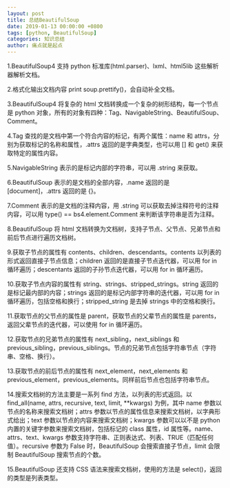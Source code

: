 ```yaml
---
layout: post
title: 总结BeautifulSoup
date: 2019-01-13 00:00:00 +0800
tags: [python, BeautifulSoup]
categories: 知识总结
author: 痛点就是起点
---
```

1.BeautifulSoup4 支持 python 标准库(html.parser)、lxml、html5lib 这些解析器解析文档。

2.格式化输出文档内容 print soup.prettify()，会自动补全文档。

3.BeautifulSoup4 将复杂的 html 文档转换成一个复杂的树形结构，每一个节点是 python 对象，所有的对象有四种：Tag、NavigableString、BeautifulSoup、Comment。

4.Tag 查找的是文档中第一个符合内容的标记，有两个属性：name 和 attrs，分别为获取标记的名称和属性，.attrs 返回的是字典类型，也可以用 [] 和 get() 来获取特定的属性内容。

5.NavigableString 表示的是标记内部的字符串，可以用 .string 来获取。

6.BeautifulSoup 表示的是文档的全部内容，.name 返回的是 [document]，.attrs 返回的是 {}。

7.Comment 表示的是文档的注释内容，用 .string 可以获取去掉注释符号的注释内容，可以用 type() == bs4.element.Comment 来判断该字符串是否为注释。

8.BeautifulSoup 将 html 文档转换为文档树，支持子节点、父节点、兄弟节点和前后节点进行遍历文档树。

9.获取子节点的属性有 contents、children、descendants。contents 以列表的形式返回直接子节点信息；children 返回的是直接子节点迭代器，可以用 for in 循环遍历；descentants 返回的子孙节点迭代器，可以用 for in 循环遍历。

10.获取子节点内容的属性有 string、strings、stripped_strings。string 返回的是标记最内部的内容；strings 返回的是标记内部字符串的迭代器，可以用 for in 循环遍历，包括空格和换行；stripped_string 是去掉 strings 中的空格和换行。

11.获取节点的父节点的属性是 parent，获取节点的父辈节点的属性是 parents，返回父辈节点的迭代器，可以使用 for in 循环遍历。 

12.获取节点的兄弟节点的属性有 next_sibling，next_siblings 和 previous_sibling，previous_siblings。节点的兄弟节点包括字符串节点（字符串、空格、换行）。

13.获取节点的前后节点的属性有 next_element，next_elements 和 previous_element，previous_elements。同样前后节点也包括字符串节点。

14.搜索文档树的方法主要是一系列 find 方法，以列表的形式返回。以 find_all(name, attrs, recursive, text, limit, **kwargs) 为例，其中 name 参数以节点的名称来搜索文档树；attrs 参数以节点的属性信息来搜索文档树，以字典形式给出；text 参数以节点的内容来搜索文档树；kwargs 参数可以以不是 python 内置的关键字参数来搜索文档树，包括标记的 class 属性，id 属性等。name、attrs、text、kwargs 参数支持字符串、正则表达式、列表、TRUE（匹配任何值）。recursive 参数为 False 时，BeautifulSoup 会搜索直接子节点，limit 会限制 BeautifulSoup 搜索节点的个数。

15.BeautifulSoup 还支持 CSS 语法来搜索文档树，使用的方法是 select()，返回的类型是列表类型。